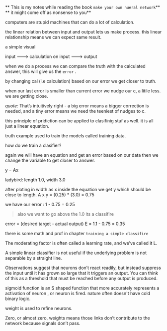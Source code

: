 ** This is my notes while reading the book `make your own nueral network`**
** it might come off as nonsense to you**

computers are stupid machines that can do a lot of calculation.

the linear relation between input and output lets us make process.
this linear relationship means we can expect same result.

a simple visual

input ---> calculation on input ---> output

when we do a process we can compare the truth with the calculated answer,
this will give us the `error` .

by changing cal (i.e calculation) based on our error we get closer to truth.

when our last error is smaller than current error we nudge our c,
a litile less. we are getting close.

*quote:* That’s intuitively right - a big error
means a bigger correction is needed, and a tiny error means we need the teeniest
of nudges to c.

this principle of pridiction can be applied to clasifinig stuf as well.
it is all just a linear equation.

truth example used to train the models called training data.

how do we train a clasifier?

again we will have an equation and get an error based on our data then we change the variable to get closer to answer.

y = Ax

ladybird: length 1.0, width 3.0

after ploting in width as x inside the equation we get y which should be close to length.
       A       x
y = (0.25) * (3.0) = 0.75

we have our error : 1 - 0.75 = 0.25

> also we want to go above the 1.0 its a classifire

error = (desired target - actual output)
E = 1.1 - 0.75 = 0.35

there is some math and prof in chapter `training a simple classifire`

The moderating factor is often called a learning rate, and we’ve called it L.

A simple linear classifier is not useful
if the underlying problem is not separable by a straight line.

Observations suggest that neurons don’t react readily, but instead suppress the
input until it has grown so large that it triggers an output. You can think of this
as a threshold that must be reached before any output is produced.

sigmoid function is an S shaped function that more accurately represents 
a activation of neuron , or neuron is fired.
nature often doesn't have cold binary logic.

weight is used to refine neurons.

Zero, or almost zero, weights means those links don’t
contribute to the network because signals don’t pass.

